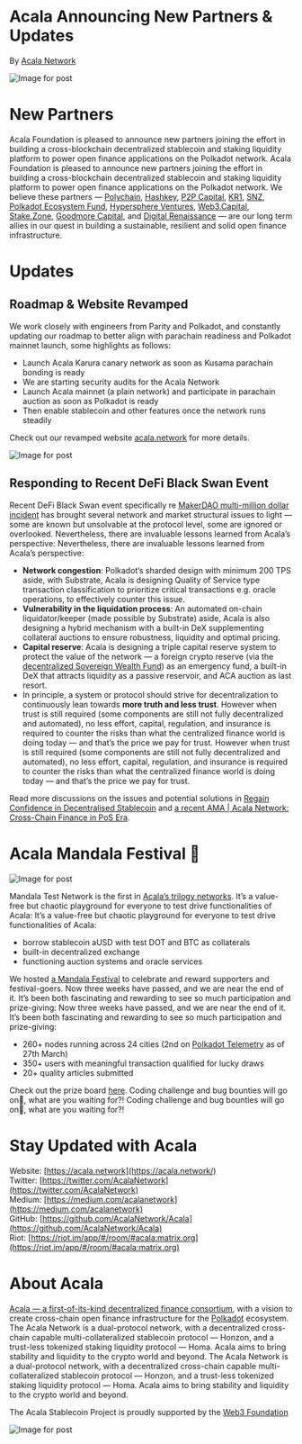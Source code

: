 # Acala Announcing New Partners & Updates

By [Acala Network](https://medium.com/u/43f74518f3f4?source=post_page-----e81a34844b5c--------------------------------)

![Image for post](https://miro.medium.com/max/1690/0*ffsizR7cemoNYcIC.gif)

# New Partners

Acala Foundation is pleased to announce new partners joining the effort in building a cross-blockchain decentralized stablecoin and staking liquidity platform to power open finance applications on the Polkadot network. Acala Foundation is pleased to announce new partners joining the effort in building a cross-blockchain decentralized stablecoin and staking liquidity platform to power open finance applications on the Polkadot network. We believe these partners — [Polychain](https://polychain.capital/), [Hashkey](https://www.hashkey.com/), [P2P Capital](https://www.p2pcap.com/), [KR1](https://www.kryptonite1.co/), [SNZ](https://snzholding.com/), [Polkadot Ecosystem Fund](https://polkadot.network/announcing-the-polkadot-ecosystem-fund/), [Hypersphere Ventures](https://www.hypersphere.ventures/), [Web3.Capital](https://web3.capital/), [Stake.Zone](http://stake.zone/), [Goodmore Capital](http://goodmore.capital/), and [Digital Renaissance](https://drf.ee/) — are our long term allies in our quest in building a sustainable, resilient and solid open finance infrastructure.

# Updates

## Roadmap & Website Revamped

We work closely with engineers from Parity and Polkadot, and constantly updating our roadmap to better align with parachain readiness and Polkadot mainnet launch, some highlights as follows:

- Launch Acala Karura canary network as soon as Kusama parachain bonding is ready
- We are starting security audits for the Acala Network
- Launch Acala mainnet (a plain network) and participate in parachain auction as soon as Polkadot is ready
- Then enable stablecoin and other features once the network runs steadily

Check out our revamped website [acala.network](https://acala.network/) for more details.

![Image for post](https://miro.medium.com/max/2800/0*cfF4u6DYuXgCRRWi.jpg)

## Responding to Recent DeFi Black Swan Event

Recent DeFi Black Swan event specifically re [MakerDAO multi-million dollar incident](https://medium.com/@whiterabbit_hq/black-thursday-for-makerdao-8-32-million-was-liquidated-for-0-dai-36b83cac56b6) has brought several network and market structural issues to light — some are known but unsolvable at the protocol level, some are ignored or overlooked. Nevertheless, there are invaluable lessons learned from Acala’s perspective: Nevertheless, there are invaluable lessons learned from Acala’s perspective:

- **Network congestion**: Polkadot’s sharded design with minimum 200 TPS aside, with Substrate, Acala is designing Quality of Service type transaction classification to prioritize critical transactions e.g. oracle operations, to effectively counter this issue.
- **Vulnerability in the liquidation process**: An automated on-chain liquidator/keeper (made possible by Substrate) aside, Acala is also designing a hybrid mechanism with a built-in DeX supplementing collateral auctions to ensure robustness, liquidity and optimal pricing.
- **Capital reserve**: Acala is designing a triple capital reserve system to protect the value of the network — a foreign crypto reserve (via the [decentralized Sovereign Wealth Fund](https://github.com/AcalaNetwork/Acala-white-paper/blob/master/Building_a_Decentralized_Sovereign_Wealth_Fund.pdf)) as an emergency fund, a built-in DeX that attracts liquidity as a passive reservoir, and ACA auction as last resort.
- In principle, a system or protocol should strive for decentralization to continuously lean towards **more truth and less trust**. However when trust is still required (some components are still not fully decentralized and automated), no less effort, capital, regulation, and insurance is required to counter the risks than what the centralized finance world is doing today — and that’s the price we pay for trust. However when trust is still required (some components are still not fully decentralized and automated), no less effort, capital, regulation, and insurance is required to counter the risks than what the centralized finance world is doing today — and that’s the price we pay for trust.

Read more discussions on the issues and potential solutions in [Regain Confidence in Decentralised Stablecoin](https://medium.com/acalanetwork/regaining-confidence-in-decentralized-stablecoins-bd98ba8e3c83) and [a recent AMA | Acala Network: Cross-Chain Finance in PoS Era](https://polkabase.com/blog/1217).

# Acala Mandala Festival 🎉

![Image for post](https://miro.medium.com/max/1198/1*8SoYawu6H1fqnlEWmo5xsg.gif)

Mandala Test Network is the first in [Acala’s trilogy networks](https://medium.com/acalanetwork/announcing-the-acala-mandala-testnet-proof-of-liveness-partners-and-ecosystem-projects-3863f02df946). It’s a value-free but chaotic playground for everyone to test drive functionalities of Acala: It’s a value-free but chaotic playground for everyone to test drive functionalities of Acala:

- borrow stablecoin aUSD with test DOT and BTC as collaterals
- built-in decentralized exchange
- functioning auction systems and oracle services

We hosted [a Mandala Festival](https://medium.com/acalanetwork/mandala-festival-prize-drops-3ae68df0dfa6) to celebrate and reward supporters and festival-goers. Now three weeks have passed, and we are near the end of it. It’s been both fascinating and rewarding to see so much participation and prize-giving: Now three weeks have passed, and we are near the end of it. It’s been both fascinating and rewarding to see so much participation and prize-giving:

- 260+ nodes running across 24 cities (2nd on [Polkadot Telemetry](https://telemetry.polkadot.io/#list/Acala%20Mandala%20Testnet) as of 27th March)
- 350+ users with meaningful transaction qualified for lucky draws
- 20+ quality articles submitted

Check out the prize board [here](https://github.com/AcalaNetwork/Acala/wiki/W.-Contribution-&-Rewards). Coding challenge and bug bounties will go on🚀, what are you waiting for?! Coding challenge and bug bounties will go on🚀, what are you waiting for?!

# Stay Updated with Acala

Website: [https://acala.network](https://acala.network/)  
Twitter: [https://twitter.com/AcalaNetwork](https://twitter.com/AcalaNetwork)  
Medium: [https://medium.com/acalanetwork](https://medium.com/acalanetwork)  
GitHub: [https://github.com/AcalaNetwork/Acala](https://github.com/AcalaNetwork/Acala)  
Riot: [https://riot.im/app/#/room/#acala:matrix.org](https://riot.im/app/#/room/#acala:matrix.org)

# About Acala

[Acala — a first-of-its-kind decentralized finance consortium](https://medium.com/acalanetwork/acala-powering-cross-blockchain-open-finance-applications-on-polkadot-abb6075a6edf), with a vision to create cross-chain open finance infrastructure for the [Polkadot](https://polkadot.network/) ecosystem. The Acala Network is a dual-protocol network, with a decentralized cross-chain capable multi-collateralized stablecoin protocol — Honzon, and a trust-less tokenized staking liquidity protocol — Homa. Acala aims to bring stability and liquidity to the crypto world and beyond. The Acala Network is a dual-protocol network, with a decentralized cross-chain capable multi-collateralized stablecoin protocol — Honzon, and a trust-less tokenized staking liquidity protocol — Homa. Acala aims to bring stability and liquidity to the crypto world and beyond.

The Acala Stablecoin Project is proudly supported by the [Web3 Foundation](https://web3.foundation/)

![Image for post](https://miro.medium.com/max/1500/0*xDQHH-Y6U1avx7lm.jpg)
